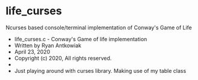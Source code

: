 # life_curses
Ncurses based console/terminal implementation of Conway's Game of Life

* life_curses.c - Conway's Game of life implementation
* Written by Ryan Antkowiak 
* April 23, 2020
* Copyright (c) 2020, All rights reserved.
*
* Just playing around with curses library. Making use of my table class



